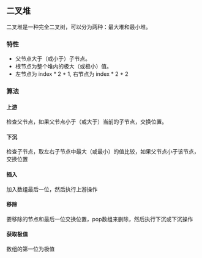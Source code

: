 ## 二叉堆

二叉堆是一种完全二叉树，可以分为两种：最大堆和最小堆。

### 特性
- 父节点大于（或小于）子节点。
- 根节点为整个堆内的极大（或极小）值。
- 左节点为 index * 2 + 1, 右节点为 index * 2 + 2

### 算法
#### 上游
检查父节点，如果父节点小于（或大于）当前的子节点，交换位置。
#### 下沉
检查子节点，取左右子节点中最大（或最小）的值比较，如果父节点小于该节点，交换位置
#### 插入
加入数组最后一位，然后执行上游操作
#### 移除
要移除的节点和最后一位交换位置，pop数组来删除，然后执行下沉或下沉操作
#### 获取极值
数组的第一位为极值
